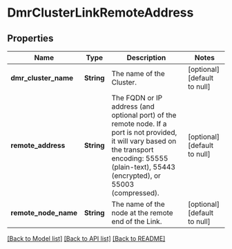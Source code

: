 # DmrClusterLinkRemoteAddress

## Properties
Name | Type | Description | Notes
------------ | ------------- | ------------- | -------------
**dmr_cluster_name** | **String** | The name of the Cluster. | [optional] [default to null]
**remote_address** | **String** | The FQDN or IP address (and optional port) of the remote node. If a port is not provided, it will vary based on the transport encoding: 55555 (plain-text), 55443 (encrypted), or 55003 (compressed). | [optional] [default to null]
**remote_node_name** | **String** | The name of the node at the remote end of the Link. | [optional] [default to null]

[[Back to Model list]](../README.md#documentation-for-models) [[Back to API list]](../README.md#documentation-for-api-endpoints) [[Back to README]](../README.md)


